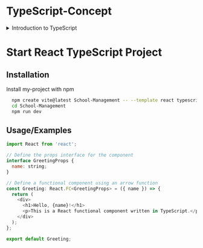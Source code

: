 
# TypeScript-Concept

<details>
<summary>Introduction to TypeScript</summary>

#### 1. What is TypeScript?

TypeScript is a programming language developed by microsoft and superset of JavaScript. When combined, they provide a powerful development environment for building robust and maintainable web applications.

#### 2. Advantages of TypeScript over JavaScript or Why TypeScript?

 * Adds static typing to JavaScript
 * It helps us to see bugs when writing codes; easy to find and fix bugs
 * Gives us auto suggestion
 * Provides us better documentation

#### 3. Setting up the Development Environment
</details>



 

# Start React TypeScript Project




## Installation

Install my-project with npm

```bash
  npm create vite@latest School-Management -- --template react typescript
  cd School-Management
  npm run dev
```

    
## Usage/Examples

```javascript
import React from 'react';

// Define the props interface for the component
interface GreetingProps {
  name: string;
}

// Define a functional component using an arrow function
const Greeting: React.FC<GreetingProps> = ({ name }) => {
  return (
    <div>
      <h1>Hello, {name}!</h1>
      <p>This is a React functional component written in TypeScript.</p>
    </div>
  );
};

export default Greeting;
```

